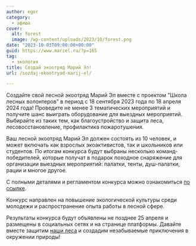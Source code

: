```yaml
---
author: egor
category:
  - афиша
cover:
  alt: forest
  image: /wp-content/uploads/2023/10/forest.png
date: "2023-10-03T09:00:00+00:00"
guid: https://www.mariel.ru/?p=165
tag:
  - экология
title: Создай экоотряд Марий Эл!
url: /sozdaj-ekootryad-marij-el/

---
```

Создайте свой лесной экоотряд Марий Эл вместе с проектом "Школа лесных волонтеров" в период с 18 сентября 2023 года по 18 апреля 2024 года! Проведите не менее 3 тематических мероприятий и получите шанс выиграть оборудование для выездных мероприятий. Выбирайте из таких тем, как благоустройство и защита леса, лесовосстановление, профилактика пожаротушения.

Ваш лесной экоотряд Марий Эл должен состоять из 10 человек, и может включать как взрослых экоактивистов, так и школьников или студентов. По итогам конкурса будут выбраны несколько команд-победителей, которые получат в подарок походное снаряжение для организации выездных мероприятий: палатки, тенты, душ-палатки, рации и многое другое.

С полными деталями и регламентом конкурса можно ознакомиться [по ссылке](https://ecowiki.ru/lesnye-otryady/).

Конкурс направлен на повышение экологической культуры среди молодежи и распространение опыта работы в лесной сфере.

Результаты конкурса будут объявлены не позднее 25 апреля и размещены в социальных сетях и на странице платформы. Давайте вместе защитим [наши леса](/sosnovaya-roshha-joshkar-ola/) и создадим незабываемые приключения в окружении природы!
